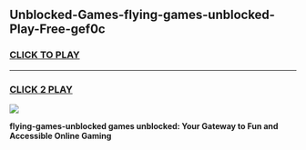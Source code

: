 
## Unblocked-Games-flying-games-unblocked-Play-Free-gef0c
<h3>
<a href="https://premium76.site?title=flying-games-unblocked&ref=09A">CLICK TO PLAY</a></h3>
<hr>

<h3>
<a href="https://premium76.site?title=flying-games-unblocked&ref=09A">CLICK 2 PLAY</a>
  
</h3>

<a href="https://premium76.site?title=flying-games-unblocked&ref=09A"><img src="https://clearcache.store/games.png"></a>


**flying-games-unblocked games unblocked: Your Gateway to Fun and Accessible Online Gaming**
